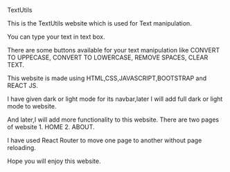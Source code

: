 
TextUtils

This is the TextUtils website which is used for Text manipulation.

You can type your text in text box. 

There are some buttons available for your text manipulation like CONVERT TO UPPECASE, CONVERT TO LOWERCASE, REMOVE SPACES, CLEAR TEXT. 

This website is made using HTML,CSS,JAVASCRIPT,BOOTSTRAP and REACT JS. 

I have given dark or light mode for its navbar,later I will add full dark or light mode to website. 

And later,I will add more functionality to this website. There are two pages of website 1. HOME 2. ABOUT. 

I have used React Router to move one page to another without page reloading. 

Hope you will enjoy this website.



